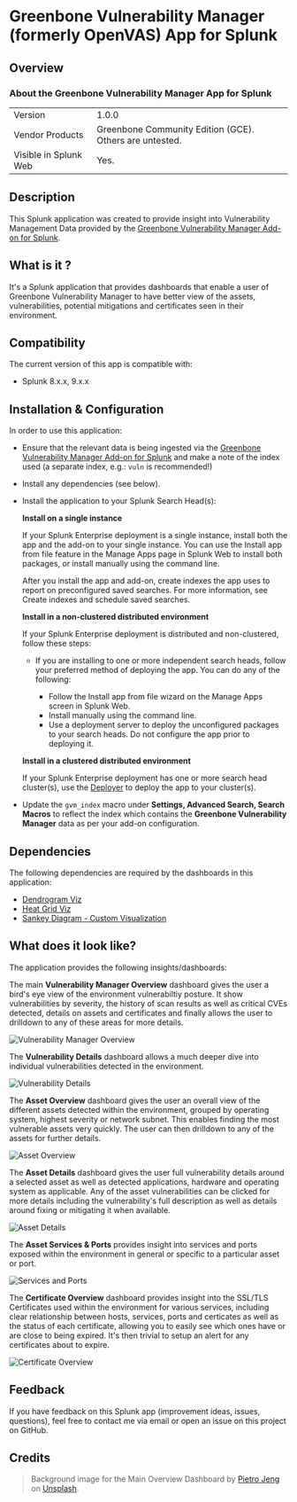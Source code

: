 # Greenbone Vulnerability Manager (formerly OpenVAS) App for Splunk

## Overview

### About the Greenbone Vulnerability Manager App for Splunk

|                       |                                                         |
|-----------------------|---------------------------------------------------------|
| Version               | 1.0.0                                                   |
| Vendor Products       | Greenbone Community Edition (GCE). Others are untested. |
| Visible in Splunk Web | Yes.                                                    |

## Description

This Splunk application was created to provide insight into Vulnerability Management Data provided by the [Greenbone Vulnerability Manager Add-on for Splunk](https://github.com/ccloutier-splunk/TA-gvm).

## What is it ?

It's a Splunk application that provides dashboards that enable a user of Greenbone Vulnerability Manager to have better view of the assets, vulnerabilities, potential mitigations and certificates seen in their environment.

## Compatibility

The current version of this app is compatible with:

- Splunk 8.x.x, 9.x.x

## Installation & Configuration

In order to use this application:

- Ensure that the relevant data is being ingested via the [Greenbone Vulnerability Manager Add-on for Splunk](https://github.com/ccloutier-splunk/TA-gvm) and make a note of the index used (a separate index, e.g.: `vuln` is recommended!)
- Install any dependencies (see below).
- Install the application to your Splunk Search Head(s):

	**Install on a single instance**

	If your Splunk Enterprise deployment is a single instance, install both the app and the add-on to your single instance. You can use the Install app from file feature in the Manage Apps page in Splunk Web to install both packages, or install manually using the command line.

	After you install the app and add-on, create indexes the app uses to report on preconfigured saved searches. For more information, see Create indexes and schedule saved searches.

	**Install in a non-clustered distributed environment**

	If your Splunk Enterprise deployment is distributed and non-clustered, follow these steps:

	+ If you are installing to one or more independent search heads, follow your preferred method of deploying the app. You can do any of the following:

		* Follow the Install app from file wizard on the Manage Apps screen in Splunk Web.
		* Install manually using the command line.
		* Use a deployment server to deploy the unconfigured packages to your search heads. Do not configure the app prior to deploying it.

	**Install in a clustered distributed environment**

	If your Splunk Enterprise deployment has one or more search head cluster(s), use the [Deployer](https://docs.splunk.com/Documentation/Splunk/latest/DistSearch/PropagateSHCconfigurationchanges) to deploy the app to your cluster(s).

- Update the `gvm_index` macro under **Settings, Advanced Search, Search Macros** to reflect the index which contains the **Greenbone Vulnerability Manager** data as per your add-on configuration.

## Dependencies

The following dependencies are required by the dashboards in this application:

- [Dendrogram Viz](https://splunkbase.splunk.com/app/5153/)
- [Heat Grid Viz](https://splunkbase.splunk.com/app/5541/)
- [Sankey Diagram - Custom Visualization](https://splunkbase.splunk.com/app/3112/)


## What does it look like?

The application provides the following insights/dashboards:

The main **Vulnerability Manager Overview** dashboard gives the user a bird's eye view of the environment vulnerabiltiy posture.  It show vulnerabilities by severity, the history of scan results as well as critical CVEs detected, details on assets and certificates and finally allows the user to drilldown to any of these areas for more details.

![Vulnerability Manager Overview](readme/Greenbone%20Vulnerability%20Manager%20Overview.png)

The **Vulnerability Details** dashboard allows a much deeper dive into individual vulnerabilities detected in the environment.

![Vulnerability Details](readme/Vulnerability%20Details.gif)

The **Asset Overview** dashboard gives the user an overall view of the different assets detected within the environment, grouped by operating system, highest severity or network subnet.  This enables finding 
the most vulnerable assets very quickly.  The user can then drilldown to any of the assets for further details.

![Asset Overview](readme/Asset%20Overview.png)

The **Asset Details** dashboard gives the user full vulnerability details around a selected asset as well as detected applications, hardware and operating system as applicable.  Any of the asset vulnerabilities can be clicked for more details including the vulnerability's full description as well as details around fixing or mitigating it when available.

![Asset Details](readme/Asset%20Details.png)

The **Asset Services & Ports** provides insight into services and ports exposed within the environment in general or specific to a particular asset or port.

![Services and Ports](readme/Services%20and%20Ports.png)

The **Certificate Overview** dashboard provides insight into the SSL/TLS Certificates used within the environment for various services, including clear relationship between hosts, services, ports and certicates as well as the status of each certificate, allowing you to easily see which ones have or are close to being expired.  It's then trivial to setup an alert for any certificates about to expire.

![Certificate Overview](readme/Certificate%20Overview.png)

## Feedback

If you have feedback on this Splunk app (improvement ideas, issues, questions), feel free to contact me via email or open an issue on this project on GitHub.

## Credits

> Background image for the Main Overview Dashboard by [Pietro Jeng](https://unsplash.com/@pietrozj?utm_source=unsplash&utm_medium=referral&utm_content=creditCopyText) on [Unsplash](https://unsplash.com/collections/17065994/abstract-tech?utm_source=unsplash&utm_medium=referral&utm_content=creditCopyText).
